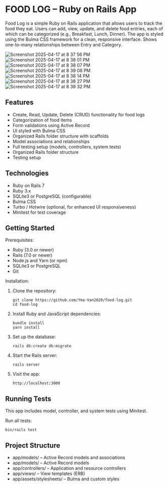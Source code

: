 FOOD LOG – Ruby on Rails App
============================

Food Log is a simple Ruby on Rails application that allows users to track the food they eat. Users can add, view, update, and delete food entries, each of which can be categorized (e.g., Breakfast, Lunch, Dinner). The app is styled using the Bulma CSS framework for a clean, responsive interface. Shows one-to-many relationships between Entry and Category.

![Screenshot 2025-04-17 at 8 37 56 PM](https://github.com/user-attachments/assets/fe56ba10-5ac6-4ae4-81e6-1e6f624bfd77)
![Screenshot 2025-04-17 at 8 38 01 PM](https://github.com/user-attachments/assets/c673be65-0b8f-4db9-ab8e-aba31d91db9d)
![Screenshot 2025-04-17 at 8 38 07 PM](https://github.com/user-attachments/assets/e9b32bd7-d6d8-429c-8116-7d2851fd23e8)
![Screenshot 2025-04-17 at 8 39 08 PM](https://github.com/user-attachments/assets/02dcb016-0b72-44a1-a7ed-5bfe8d99bbe3)
![Screenshot 2025-04-17 at 8 38 14 PM](https://github.com/user-attachments/assets/35c3a5e2-b501-448a-950d-3585d4a6b1ef)
![Screenshot 2025-04-17 at 8 38 27 PM](https://github.com/user-attachments/assets/3204156c-a0a3-4ea6-8ec7-79368f1b6339)
![Screenshot 2025-04-17 at 8 39 32 PM](https://github.com/user-attachments/assets/dcb7318d-e21c-4162-99b1-dff053a4034a)

Features
--------
 - Create, Read, Update, Delete (CRUD) functionality for food logs
 - Categorization of food items
 - Form validations using Active Record
 - UI styled with Bulma CSS
 - Organized Rails folder structure with scaffolds
 - Model associations and relationships
 - Full testing setup (models, controllers, system tests)
 - Organized Rails folder structure
 - Testing setup 

Technologies
------------
- Ruby on Rails 7
- Ruby 3.x
- SQLite3 or PostgreSQL (configurable)
- Bulma CSS
- Turbo / Hotwire (optional, for enhanced UI responsiveness)
- Minitest for test coverage

Getting Started
---------------

Prerequisites:
- Ruby (3.0 or newer)
- Rails (7.0 or newer)
- Node.js and Yarn (or npm)
- SQLite3 or PostgreSQL
- Git

Installation:
1. Clone the repository:
   ```
   git clone https://github.com/Yma-Van2020/food-log.git
   cd food-log
   ```

3. Install Ruby and JavaScript dependencies:
   ```
   bundle install
   yarn install
   ```

5. Set up the database:
    ```
   rails db:create db:migrate
    ```

6. Start the Rails server:
   ```
   rails server
   ```

8. Visit the app:
   ```
   http://localhost:3000
   ```

Running Tests
-------------
This app includes model, controller, and system tests using Minitest.

Run all tests:
   ```
   bin/rails test
   ```

Project Structure
-----------------
 - app/models/         – Active Record models and associations
 - app/models/         – Active Record models
 - app/controllers/    – Application and resource controllers
 - app/views/          – View templates (ERB)
 - app/assets/stylesheets/ – Bulma and custom styles
